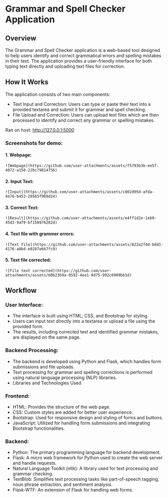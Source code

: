 # Grammar and Spell Checker Application
## Overview
The Grammar and Spell Checker application is a web-based tool designed to help users identify and correct grammatical errors and spelling mistakes in their text. The application provides a user-friendly interface for both typing text directly and uploading text files for correction.

## How It Works
The application consists of two main components:

- Text Input and Correction: Users can type or paste their text into a provided textarea and submit it for grammar and spell checking.
- File Upload and Correction: Users can upload text files which are then processed to identify and correct any grammar or spelling mistakes.

Ran on host: http://127.0.0.1:5000

### Screenshots for demo:
#### 1. Webpage: 

    ![Webpage](https://github.com/user-attachments/assets/f5793b3b-ee5f-4072-a150-22bc79814756)   

#### 2. Input Text: 

    ![Input](https://github.com/user-attachments/assets/c802d95d-afda-4a76-b453-20565f969d24)

#### 3. Correct Text: 

    ![Result](https://github.com/user-attachments/assets/e4ff1d2e-1eb9-45d3-9af9-bf158976282d)

#### 4. Text file with grammer errors: 

    ![Text file](https://github.com/user-attachments/assets/822a2f4d-b8d1-4176-a0bd-e0287e667fc9)

#### 5. Text file corrected: 

    ![File text corrected](https://github.com/user-attachments/assets/60b23b9a-0592-4ea1-8d75-992c6909bb1d)

## Workflow
### User Interface: 
- The interface is built using HTML, CSS, and Bootstrap for styling.
- Users can input text directly into a textarea or upload a file using the provided form.
- The results, including corrected text and identified grammar mistakes, are displayed on the same page.

### Backend Processing:
- The backend is developed using Python and Flask, which handles form submissions and file uploads.
- Text processing for grammar and spelling corrections is performed using natural language processing (NLP) libraries.
- Libraries and Technologies Used

### Frontend:
- HTML: Provides the structure of the web page.
- CSS: Custom styles are added for better user experience.
- Bootstrap: Used for responsive design and styling of forms and buttons.
- JavaScript: Utilized for handling form submissions and integrating Bootstrap functionalities.

### Backend:
- Python: The primary programming language for backend development.
- Flask: A micro web framework for Python used to create the web server and handle requests.
- Natural Language Toolkit (nltk): A library used for text processing and grammar checking.
- TextBlob: Simplifies text processing tasks like part-of-speech tagging, noun phrase extraction, and sentiment analysis.
- Flask-WTF: An extension of Flask for handling web forms.
